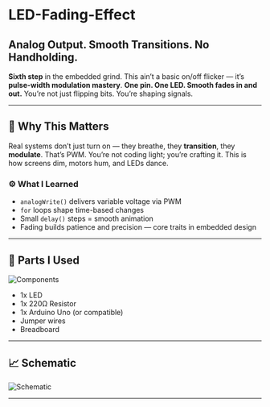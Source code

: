 # LED-Fading-Effect

## Analog Output. Smooth Transitions. No Handholding.

**Sixth step** in the embedded grind. This ain’t a basic on/off flicker — it’s **pulse-width modulation mastery**. **One pin. One LED. Smooth fades in and out.** You’re not just flipping bits. You’re shaping signals.

---

## 🧭 Why This Matters

Real systems don’t just turn on — they breathe, they **transition**, they **modulate**. That’s PWM. You’re not coding light; you’re crafting it. This is how screens dim, motors hum, and LEDs dance.

### ⚙️ What I Learned

- `analogWrite()` delivers variable voltage via PWM  
- `for` loops shape time-based changes  
- Small `delay()` steps = smooth animation  
- Fading builds patience and precision — core traits in embedded design  

---
## 🔩 Parts I Used

![Components](Components.jpg)

- 1x LED  
- 1x 220Ω Resistor  
- 1x Arduino Uno (or compatible)  
- Jumper wires  
- Breadboard  

---

## 📈 Schematic

![Schematic](Schematic.png)

---
